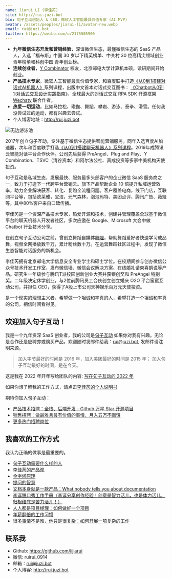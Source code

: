 ```yaml
---
name: Jiarui LI (李佳芮)
site: http://rui.juzi.bot
bio: 句子互动创始人 & CEO，微软人工智能最具价值专家 (AI MVP)
avatar: /assets/peoples/jiarui-li/avatar-new.webp
email: rui@juzi.bot
twitter: https://weibo.com/u/2175505900
---
```


- **九年微信生态开发和营销经验**，深谙微信生态，最懂微信生态的 SaaS 产品人，入选「福布斯」中国 30 岁以下精英榜单、中关村 30 位高精尖领域创业青年榜单和科创中国·青年创业榜。
- **连续创业者**，[Y Combinator](https://www.ycombinator.com/companies/juzibot) 校友，北京邮电大学计算机本硕，读研期间开始创业。
- **产品技术专家**，微软人工智能最具价值专家，和百度联手打造[《从0到1搭建对话式AI机器人》](https://ai.baidu.com/unit/home#/train)系列课程，出版中文首本对话式交互图书： [《Chatbot从0到1:对话式交互设计实践指南》](https://item.jd.com/12630213.html)，全球最大的对话式交互 RPA SDK 开源框架 [Wechaty](http://github.com/wechaty/wechaty) 联合作者。
- **热爱一切运动**，比如马拉松、瑜伽、舞蹈、攀岩、游泳、泰拳、滑雪。任何我没尝试过的运动，都有兴趣去尝试。
- 个人博客地址：<http://rui.juzi.bot>

![无边游泳池](/assets/peoples/jiarui-li/sky.jpg)

2017年创立句子互动，专注基于微信生态提供智能营销服务。同年入选百度AI加速器，次年和百度联手打造[《从0到1搭建聊天机器人》系列课程](https://ai.baidu.com/support/video)。2019年成腾讯云智能对话平台合作伙伴。公司先后获得 PreAngel、Plug and Play、Y Combination、TSVC（清谷资本）和阿尔法公社、真成投资等多家中美机构天使投资。

句子互动是私域生态，发展最快、服务最多头部客户的企业微信 SaaS 服务商之一，致力于打造下一代跨平台营销云。旗下产品帮助企业 10 倍提升私域运营效率，助力企业解决获客、转化、复购全流程问题。客户覆盖电商，线下门店，互联网平台等，包括欧莱雅，宝洁，元气森林，泡泡玛特、美团点评、腾讯广告、薇娅等，其中80%客户来自口碑传播。

李佳芮是一个资深产品技术专家，热爱开源和技术，创建并管理覆盖全球基于微信平台的聊天机器人开发者社区，多次应邀在 Google、Microsoft 大会中做 Chatbot 行业技术分享。

在创立句子互动公司之前，曾创立舞蹈自媒体[舞哩](http://pre-angel.com/2016/04/10/lijiarui-why-wuli-dream/)，帮助舞蹈爱好者快速学习成品舞，视频全网播放数千万，累计粉丝数十万。在运营舞蹈社区过程中，发现了微信生态智能对话服务的新机会。

李佳芮拥有北京邮电大学信息安全专业学士和硕士学位。在校期间参与创办微信公众号技术开发工作室，发布微信墙、微信会议解决方案、在线婚礼请柬喜鹊说等产品。研究生一年级参与腾讯T派校园创新创业大赛并获银创奖和 PreAngel 特别奖。二年级决定休学创业，与2位前腾讯员工合伙创立创立婚庆 O2O 平台蛮蛮互动公司，并担任 CEO，获得了A股上市公司天神娱乐百万元天使投资。

是一个现实的理想主义者，希望做一个坦诚和率真的人，希望打造一个坦诚和率真的公司，相信时间看得见。

## 欢迎加入句子互动！

我是一个九年资深 SaaS 创业者，我的公司是[句子互动](https://www.juzibot.com)  如果你对我有兴趣，无论是合作还是应聘亦或购买产品，欢迎随时发邮件给我：rui@juzi.bot, 发邮件请注明来源。

> 加入字节最好的时间是 2016 年，加入美团最好的时间是 2015 年；
> 加入句子互动最好的时间，是在今天。

这是我在 2022 年开年写给团队的内容: [写在句子互动的 2022 年](http://rui.juzi.bot/thought/2022-2-4-juzibot-2022.html)

如果你想了解我的工作方式，请点击[李佳芮的个人说明书](https://juzihudong.feishu.cn/docs/doccnwmssXmrFniq1Utf5M4G2ae)

期待你加入句子互动：

- [产品技术招聘：全栈、后端开发 - Github 万星 Star  开源项目](https://k0auuqcihb.feishu.cn/docs/doccn18HZBOz5OI3Jwixeusll0f)
- [销售招聘：做最难且最有价值的事情，月入五万不画饼](https://k0auuqcihb.feishu.cn/docs/doccn84c4AtE2Y1d2TsSLJoYvKf)
- [更多热门招聘岗位](https://www.zhipin.com/gongsi/382ff359e4cf775f0nR50t--Fw~~.html?ka=company-intro)

## 我喜欢的工作方式

我认为正确的做事是最重要的。

- [句子互动需要什么样的人](https://juzihudong.feishu.cn/docs/doccnCSiJL2Dj8umrunAFVMcRAf)
- [李佳芮的产品观](https://juzihudong.feishu.cn/docs/doccnHEO4s23uHmVnfykcoZet6g)
- [金字塔原理](https://juzihudong.feishu.cn/file/boxcnv0za4WbcSxVKZ746nxv3Ec)
- [提问的智慧](https://github.com/ryanhanwu/How-To-Ask-Questions-The-Smart-Way/blob/main/README-zh_CN.md)
- [文档本身就是一款产品：What nobody tells you about documentation](https://documentation.divio.com/)
- [李诞脱口秀工作手册（李诞分享创作经验！创意是智力活儿，也是体力活儿，归根结底是苦力活儿！）](https://juzihudong.feishu.cn/file/boxcn9OMlk8a7NBN85LuuS0Ppsc)
- [人人都是项目经理：如何做好一个项目](https://juzihudong.feishu.cn/docs/doccn29OD2Wog5uJhfHInTHT2kg)
- [年薪翻倍的工作习惯](https://meta.feishu.cn/file/boxcnNvKryRyJngEqxdOl58Zjye)
- [很多事情不是难，他只是很复杂：如何开展一项复杂的工作](https://m.igetget.com/share/note/detail/bEKVpvj7xB6LYGq3wo6Qm89gZOz6Nw)

## 联系我

- Github: <https://github.com/lijiarui>
- 微信: ruirui_0914
- 邮箱：rui@juzi.bot
- 个人博客: <http://rui.juzi.bot>
